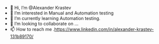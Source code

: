- 👋 Hi, I’m @Alexander Krastev
- 👀 I’m interested in Manual and Automation testing
- 🌱 I’m currently learning Automation testing.
- 💞️ I’m looking to collaborate on ...
- 📫 How to reach me .https://www.linkedin.com/in/alexander-krastev-131b89170/

<!---
Kondalini/Kondalini is a ✨ special ✨ repository because its `README.md` (this file) appears on your GitHub profile.
You can click the Preview link to take a look at your changes.
--->
